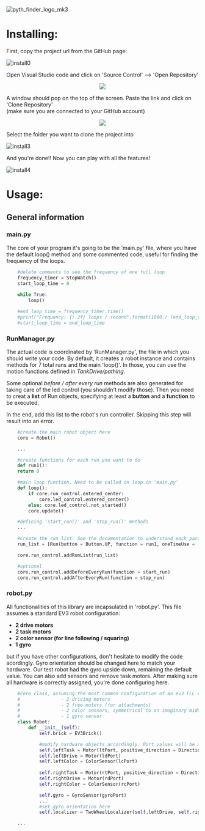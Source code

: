 ![pyth_finder_logo_mk3](https://github.com/omegacoreFLL/PythFinder/assets/159171107/1dc439b2-0ac0-40f8-95fd-4883b0507603)

# **Installing:**
First, copy the project url from the GitHub page:

![install0](https://github.com/omegacoreFLL/PythFinder/assets/159171107/f92ec725-ea0a-466c-a23b-bc8e0067dc9e)

Open Visual Studio code and click on 'Source Control' --> 'Open Repository'

<p align="center">
    <img src="https://github.com/omegacoreFLL/PythFinder/assets/159171107/aa8d7de3-aee8-41cc-98a4-44bf99402044">
</p>

A window should pop on the top of the screen. Paste the link and click on 'Clone Repository' <br>
(make sure you are connected to your GitHub account)

<p align="center">
    <img src="https://github.com/omegacoreFLL/PythFinder/assets/159171107/359b197b-92bc-4c27-92ab-64ebb9026b25">
</p>


Select the folder you want to clone the project into

![install3](https://github.com/omegacoreFLL/PythFinder/assets/159171107/93a69fb0-421e-403e-a411-1421279aa07e)

And you're done!! Now you can play with all the features!

![install4](https://github.com/omegacoreFLL/PythFinder/assets/159171107/2b99c894-ec84-4809-8e59-796e1ce52da7)

# **Usage:**

## General information

### main.py
The core of your program it's going to be the 'main.py' file, where you have the default loop() method and some commented code, useful for finding the frequency of the loops.
```python
    #delete comments to see the frequency of one full loop
    frequency_timer = StopWatch()
    start_loop_time = 0
    
    while True:
        loop() 

    #end_loop_time = frequency_timer.time()
    #print("Frequency: {:.2f} loops / second".format(1000 / (end_loop_time - start_loop_time)))
    #start_loop_time = end_loop_time
```

### RunManager.py
The actual code is coordinated by 'RunManager.py', the file in which you should write your code.
By default, it creates a robot instance and contains methods for 7 total runs and the main 'loop()'. 
In those, you can use the motion functions defined in *TankDrive/pathing*.

Some optional *before / after every run* methods are also generated for taking care of the led control (you shouldn't modify those).
Then you need to creat a **list** of Run objects, specifying at least a **button** and a **function** to be executed.

In the end, add this list to the robot's run controller. Skipping this step will result into an error.
```python
    #create the main robot object here
    core = Robot()

    ...

    #create functions for each run you want to do
    def run1():
    return 0

    #main loop function. Need to be called on loop in 'main.py'
    def loop():
        if core.run_control.entered_center:
            core.led_control.entered_center()
        else: core.led_control.not_started()
        core.update()

    #defining 'start_run()' and 'stop_run()' methods 
    ...

    #create the run list. See the documentation to understand each parameter
    run_list = [Run(button = Button.UP, function = run1, oneTimeUse =  False, with_center = False)]

    core.run_control.addRunList(run_list)

    #optional
    core.run_control.addBeforeEveryRun(function = start_run)
    core.run_control.addAfterEveryRun(function = stop_run)
```

### robot.py
All functionalities of this library are incapsulated in 'robot.py'. This file assumes a standard EV3 robot configuration: 
* **2 drive motors**
* **2 task motors**
* **2 color sensor (for line following / squaring)**
* **1 gyro**
<a/>
but if you have other configurations, don't hesitate to modify the code acordingly.
Gyro orientation should be changed here to match your hardware. Our test robot had the gyro upside down, remaining the default value.
You can also add sensors and remove task motors.
After making sure all hardware is correctly assigned, you're done configuring here.

```python
    #core class, assuming the most common configuration of an ev3 FLL robot:
    #               - 2 driving motors
    #               - 2 free motors (for attachments)
    #               - 2 color sensors, symmetrical to an imaginary middle line, in front of the robot
    #               - 1 gyro sensor
    class Robot:
        def __init__(self):
            self.brick = EV3Brick()

            #modify hardware objects accordingly. Port values will be assigned later, don't worry about it
            self.leftTask = Motor(ltPort, positive_direction = Direction.COUNTERCLOCKWISE)
            self.leftDrive = Motor(ldPort)
            self.leftColor = ColorSensor(lcPort)
    
            self.rightTask = Motor(rtPort, positive_direction = Direction.COUNTERCLOCKWISE)
            self.rightDrive = Motor(rdPort)
            self.rightColor = ColorSensor(rcPort)

            self.gyro = GyroSensor(gyroPort)
            ...
            #set gyro orientation here
            self.localizer = TwoWheelLocalizer(self.leftDrive, self.rightDrive, self.gyro, upside_down_gyro = True)

    ...
```
